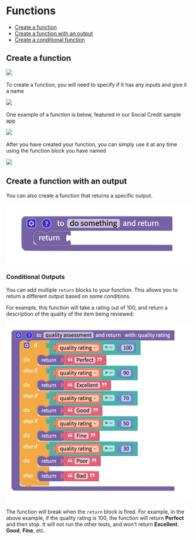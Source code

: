 # Functions

* [Create a function](functions.md#create-a-function)
* [Create a function with an output](functions.md#create-a-function-with-an-output)
* [Create a conditional function](functions.md#create-a-conditional-function)

## Create a function

![](.gitbook/assets/blocks-function-fig-1.png)

To create a function, you will need to specify if it has any inputs and give it a name

![](.gitbook/assets/blocks-function-fig-5.png)

One example of a function is below, featured in our Social Credit sample app

![](.gitbook/assets/blocks-function-fig-6.png)

After you have created your function, you can simply use it at any time using the function block you have named

![](.gitbook/assets/blocks-function-fig-7.png)

## Create a function with an output

You can also create a function that returns a specific output.

![](.gitbook/assets/doandreturn.png)

### Conditional Outputs

You can add multiple `return` blocks to your function. This allows you to return a different output based on some conditions.

For example, this function will take a rating out of 100, and return a description of the quality of the item being reviewed:

![](.gitbook/assets/qualfunc.png)

The function will break when the `return` block is fired. For example, in the above example, if the quality rating is 100, the function will return **Perfect** and then stop. It will not run the other tests, and won't return **Excellent**. **Good**, **Fine**, etc.

